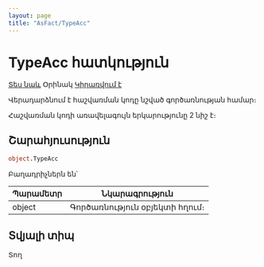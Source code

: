 ```yaml
---
layout: page
title: "AsFact/TypeAcc"
---
```


# TypeAcc հատկություն

[Տես նաև](../Asfact.md) Օրինակ [Կիրառվում է](../Asfact.md)

Վերադարձնում է հաշվառման կոդը նշված գործառնության համար։

Հաշվառման կոդի առավելագույն երկարությունը 2 նիշ է։

## Շարահյուսություն

```vb
object.TypeAcc
```

Բաղադրիչներն են՝

| Պարամետր | Նկարագրություն |
|--|--|
| object | Գործառնություն օբյեկտի հղում։ |

## Տվյալի տիպ

Տող

